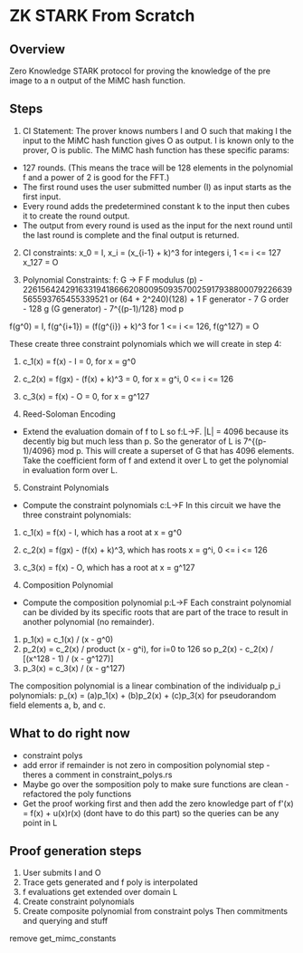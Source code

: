 # ZK STARK From Scratch

## Overview
Zero Knowledge STARK protocol for proving the knowledge of the pre image to a n output of the MiMC hash function.

## Steps
1. CI Statement:
The prover knows numbers I and O such that making I the input to the MiMC hash function gives O as output. I is known only to the prover, O is public. The MiMC hash function has these specific params:
- 127 rounds. (This means the trace will be 128 elements in the polynomial f and a power of 2 is good for the FFT.)
- The first round uses the user submitted number (I) as input starts as the first input.
- Every round adds the predetermined constant k to the input then cubes it to create the round output.
- The output from every round is used as the input for the next round until the last round is complete and the final output is returned.

2. CI constraints:
x_0 = I,
x_i = (x_{i-1} + k)^3 for integers i, 1 <= i <= 127
x_127 = O

3. Polynomial Constraints:
f: G -> F
F modulus (p) - 226156424291633194186662080095093570025917938800079226639565593765455339521 or (64 + 2^240)(128) + 1
F generator - 7
G order - 128
g (G generator) - 7^{(p-1)/128} mod p

f(g^0) = I,
f(g^{i+1}) = (f(g^{i}) + k)^3 for 1 <= i <= 126,
f(g^127) = O

These create three constraint polynomials which we will create in step 4:
1. c_1(x) = f(x) - I = 0, for x = g^0
2. c_2(x) = f(gx) - (f(x) + k)^3 = 0, for x = g^i, 0 <= i <= 126
3. c_3(x) = f(x) - O = 0, for x = g^127

4. Reed-Soloman Encoding
- Extend the evaluation domain of f to L so f:L->F.
|L| = 4096 because its decently big but much less than p.
So the generator of L is 7^{(p-1)/4096} mod p. This will create a superset of G that has 4096 elements.
Take the coefficient form of f and extend it over L to get the polynomial in evaluation form over L.

5. Constraint Polynomials
- Compute the constraint polynomials c:L->F
In this circuit we have the three constraint polynomials:
1. c_1(x) = f(x) - I, which has a root at x = g^0
2. c_2(x) = f(gx) - (f(x) + k)^3, which has roots x = g^i, 0 <= i <= 126
3. c_3(x) = f(x) - O, which has a root at x = g^127 

6. Composition Polynomial
- Compute the composition polynomial p:L->F
Each constraint polynomial can be divided by its specific roots that are part of the trace to result in another polynomial (no remainder).
1. p_1(x) = c_1(x) / (x - g^0)
2. p_2(x) = c_2(x) / product (x - g^i), for i=0 to 126
so p_2(x) - c_2(x) / [(x^128 - 1) / (x - g^127)]
3. p_3(x) = c_3(x) / (x - g^127)

The composition polynomial is a linear combination of the individualp p_i polynomials:
p_(x) = (a)p_1(x) + (b)p_2(x) + (c)p_3(x) for pseudorandom field elements a, b, and c.



## What to do right now
- constraint polys
- add error if remainder is not zero in composition polynomial step - theres a comment in constraint_polys.rs
- Maybe go over the somposition poly to make sure functions are clean - refactored the poly functions
- Get the proof working first and then add the zero knowledge part of f'(x) = f(x) + u(x)r(x) (dont have to do this part) so the queries can be any point in L

## Proof generation steps
1. User submits I and O
2. Trace gets generated and f poly is interpolated
3. f evaluations get extended over domain L
4. Create constraint polynomials
5. Create composite polynomial from constraint polys
Then commitments and querying and stuff

remove get_mimc_constants